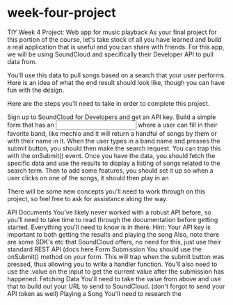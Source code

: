 # week-four-project
TIY Week 4 Project: Web app for music playback
As your final project for this portion of the course, let's take stock of all you have learned and build a real application that is useful and you can share with friends. For this app, we will be using SoundCloud and specifically their Developer API to pull data from.

You'll use this data to pull songs based on a search that your user performs. Here is an idea of what the end result should look like, though you can have fun with the design.

Here are the steps you'll need to take in order to complete this project.

Sign up to SoundCloud for Developers and get an API key.
Build a simple form that has an <input> where a user can fill in their favorite band, like mechlo and it will return a handful of songs by them or with their name in it.
When the user types in a band name and presses the submit button, you should then make the search request. You can trap this with the onSubmit() event.
Once you have the data, you should fetch the specific data and use the results to display a listing of songs related to the search term.
Then to add some features, you should set it up so when a user clicks on one of the songs, it should then play in an <audio> tag that you've also added to the page.
Hints & Tips

There will be some new concepts you'll need to work through on this project, so feel free to ask for assistance along the way.

API Documents
You've likely never worked with a robust API before, so you'll need to take time to read through the documentation before getting started. Everything you'll need to know is in there.
Hint: Your API key is important to both getting the results and playing the song
Also, note there are some SDK's etc that SoundCloud offers, no need for this, just use their standard REST API (docs here
Form Submission
You should use the onSubmit() method on your form. This will trap when the submit button was pressed, thus allowing you to write a handler function.
You'll also need to use the .value on the input to get the current value after the submission has happened.
Fetching Data
You'll need to take the value from above and use that to build out your URL to send to SoundCloud. (don't forgot to send your API token as well)
Playing a Song
You'll need to research the <audio> tag for this part - docs here
Hint: You'll need to dynamically change the src value
The biggest gotchya will likely be getting the song to play. Since your JavaScript has already run, if you added an onClick event listener to your page, but you add the content after the fact it won't register. You need to get creative here, but putting your onClick around the entire results section, and then making sure to get the correct item clicked on.

